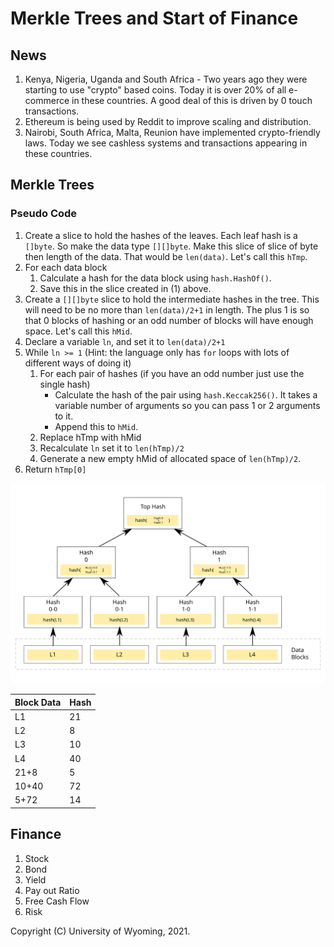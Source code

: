 



<style>
.pagebreak { page-break-before: always; }
.half { height: 200px; }
</style>








Merkle Trees and Start of Finance
====================


## News

1. Kenya, Nigeria, Uganda and South Africa - Two years ago they were starting to use "crypto" based coins.  Today it is over 20% of all e-commerce in these countries.  A good deal of this is driven by 0 touch transactions.
2. Ethereum is being used by Reddit to improve scaling and distribution.
4. Nairobi, South Africa, Malta, Reunion have implemented crypto-friendly laws.   Today we see cashless systems and transactions appearing in these countries.

## Merkle Trees

### Pseudo Code

1. Create a slice to hold the hashes of the leaves.  Each leaf hash is a `[]byte`.  So make the data type `[][]byte`.
Make this slice of slice of byte then length of the data.  That would be `len(data)`.  Let's call this `hTmp`.
2. For each data block
	1. Calculate a hash for the data block using `hash.HashOf()`.
	2. Save this in the slice created in (1) above.
3. Create a `[][]byte` slice to hold the intermediate hashes in the tree.
This will need to be no more than `len(data)/2+1` in length.  The plus 1 is so that 0 blocks of hashing or an odd
number of blocks will have enough space.  Let's call this `hMid`.
4. Declare a variable `ln`, and set it to  `len(data)/2+1`
5. While `ln >= 1` (Hint: the language only has `for` loops with lots of different ways of doing it)
	1. For each pair of hashes (if you have an odd number just use the single hash)
		- Calculate the hash of the pair using `hash.Keccak256()`.  It takes a variable number of arguments so you can
		  pass 1 or 2 arguments to it.
		- Append this to `hMid`.
	2. Replace hTmp with hMid
	3. Recalculate `ln` set it to `len(hTmp)/2`
	4. Generate a new empty hMid of allocated space of `len(hTmp)/2`.
6. Return `hTmp[0]`

![Hash_Tree.svg](Hash_Tree.svg "Merkle Tree")


| Block Data     | Hash                           |
|----------------|--------------------------------|
| L1             | 21                             |
| L2             |  8                             |
| L3             | 10                             |
| L4             | 40                             |
| 21+8           |  5                             |
| 10+40          | 72                             |
| 5+72           | 14                             |



## Finance

1. Stock
2. Bond
3. Yield
4. Pay out Ratio
5. Free Cash Flow
6. Risk



Copyright (C) University of Wyoming, 2021.

